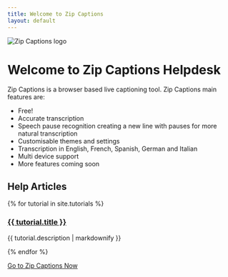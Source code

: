 ```yaml
---
title: Welcome to Zip Captions
layout: default
---
```

![Zip Captions logo](/assets/zip.jpg)

<h1>Welcome to Zip Captions Helpdesk</h1>

Zip Captions is a browser based live captioning tool. Zip Captions main features are:

- Free!
- Accurate transcription
- Speech pause recognition creating a new line with pauses for more natural transcription
- Customisable themes and settings
- Transcription in English, French, Spanish, German and Italian
- Multi device support
- More features coming soon

<h2>Help Articles</h2>
{% for tutorial in site.tutorials %}
  <h3>
    <a href="{{ tutorial.url | prepend: site.baseurl}}">
      {{ tutorial.title }}
    </a>
  </h3>
  <p>{{ tutorial.description | markdownify }}</p>
{% endfor %}


<a href="https://www.zipcaptions.app">Go to Zip Captions Now</a>
